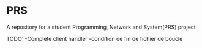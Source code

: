 # PRS
A repository for a student Programming, Network and System(PRS) project

TODO:
  -Complete client handler
  -condition de fin de fichier de boucle
